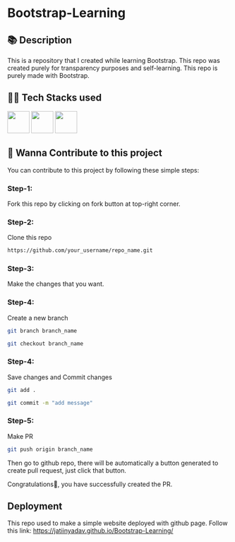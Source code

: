 # Bootstrap-Learning
## 📚 Description
This is a repository that I created while learning Bootstrap. This repo was created purely for transparency purposes and self-learning.
This repo is purely made with Bootstrap.

## 👨‍💻 Tech Stacks used
<img height="50" width="50" src="https://github.com/tomchen/stack-icons/blob/master/logos/html-5.svg" /> <img height="50" width="50" src="https://github.com/tomchen/stack-icons/blob/master/logos/css-3.svg" /> <img height="50" width="50" src="https://github.com/tomchen/stack-icons/blob/master/logos/bootstrap.svg" />

## 🤝 Wanna Contribute to this project
You can contribute to this project by following these simple steps:

### Step-1: 
Fork this repo by clicking on fork button at top-right corner.

### Step-2:
Clone this repo 
```bash
https://github.com/your_username/repo_name.git
```

### Step-3:
Make the changes that you want.

### Step-4:
Create a new branch
```bash
git branch branch_name
```
```bash
git checkout branch_name
```

### Step-4:
Save changes and Commit changes
```bash
git add .
```
```bash
git commit -m "add message"
```
### Step-5:
Make PR
```bash
git push origin branch_name
```
Then go to github repo, there will be automatically a button generated to create pull request, just click that button.

Congratulations🎉, you have successfully created the PR.

## Deployment
This repo used to make a simple website deployed with github page.
Follow this link: https://jatiinyadav.github.io/Bootstrap-Learning/
